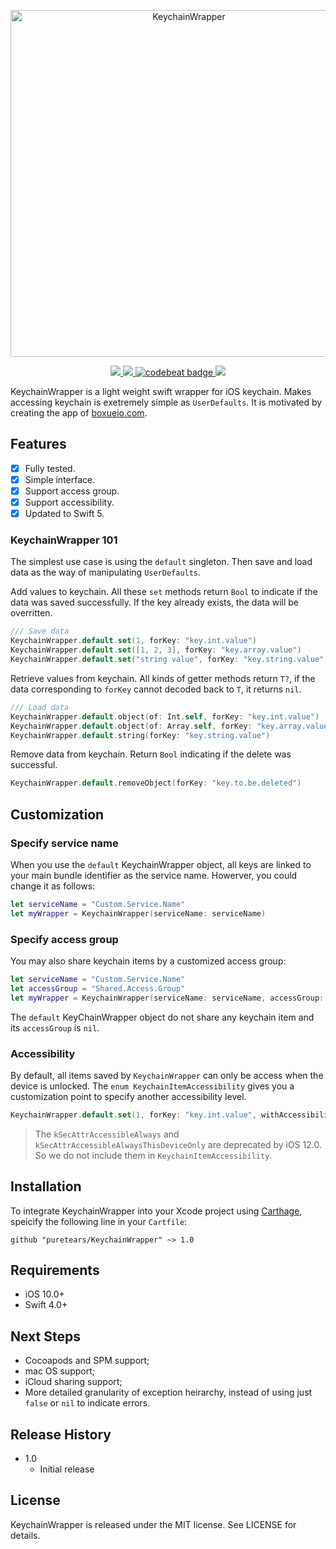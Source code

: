 
<p align="center">
<img src="https://github.com/puretears/KeychainWrapper/blob/master/banner@2x.jpg" alt="KeychainWrapper" title="KeychainWrapper" width="555"/>
</p>

<p align="center">
<a href="https://github.com/puretears/KeychainWrapper">
<img src="https://travis-ci.org/puretears/KeychainWrapper.svg?branch=master">
</a>
<a href="https://codecov.io/gh/puretears/KeychainWrapper">
<img src="https://codecov.io/gh/puretears/KeychainWrapper/branch/master/graph/badge.svg" />
</a>
<a href="https://codebeat.co/projects/github-com-puretears-keychainwrapper-master">
<img alt="codebeat badge" src="https://codebeat.co/badges/b28efd16-4690-410c-8497-b985e2490bcc" />
</a>
<a href="https://github.com/Carthage/Carthage/">
<img src="https://img.shields.io/badge/Carthage-compatible-4BC51D.svg?style=flat">
</a>
</p>

KeychainWrapper is a light weight swift wrapper for iOS keychain. Makes accessing keychain is exetremely simple as `UserDefaults`. It is motivated by creating the app of [boxueio.com](https://boxueio.com).

## Features

- [x] Fully tested.
- [x] Simple interface.
- [x] Support access group.
- [x] Support accessibility.
- [x] Updated to Swift 5.

### KeychainWrapper 101

The simplest use case is using the `default` singleton. Then save and load data as the way of manipulating `UserDefaults`.

Add values to keychain. All these `set` methods return `Bool` to indicate if the data was saved successfully. If the key already exists, the data will be overritten.

```swift
/// Save data
KeychainWrapper.default.set(1, forKey: "key.int.value")
KeychainWrapper.default.set([1, 2, 3], forKey: "key.array.value")
KeychainWrapper.default.set("string value", forKey: "key.string.value")
```

Retrieve values from keychain. All kinds of getter methods return `T?`, if the data corresponding to `forKey` cannot decoded back to `T`, it returns `nil`.

```swift
/// Load data
KeychainWrapper.default.object(of: Int.self, forKey: "key.int.value")
KeychainWrapper.default.object(of: Array.self, forKey: "key.array.value")
KeychainWrapper.default.string(forKey: "key.string.value")
```

Remove data from keychain. Return `Bool` indicating if the delete was successful.

```swift
KeychainWrapper.default.removeObject(forKey: "key.to.be.deleted")
```

## Customization

### Specify service name

When you use the `default` KeychainWrapper object, all keys are linked to your main bundle identifier as the service name. Howerver, you could change it as follows:

```swift
let serviceName = "Custom.Service.Name"
let myWrapper = KeychainWrapper(serviceName: serviceName)
```

### Specify access group

You may also share keychain items by a customized access group:

```swift
let serviceName = "Custom.Service.Name"
let accessGroup = "Shared.Access.Group"
let myWrapper = KeychainWrapper(serviceName: serviceName, accessGroup: accessGroup)
```

The `default` KeyChainWrapper object do not share any keychain item and its `accessGroup` is `nil`.

### Accessibility

By default, all items saved by `KeychainWrapper` can only be access when the device is unlocked. The `enum KeychainItemAccessibility` gives you a customization point to specify another accessibility level.

```swift
KeychainWrapper.default.set(1, forKey: "key.int.value", withAccessibility: .afterFirstUnlock)
```

> The `kSecAttrAccessibleAlways` and `kSecAttrAccessibleAlwaysThisDeviceOnly` are deprecated by iOS 12.0. So we do not include them in `KeychainItemAccessibility`.

## Installation

To integrate KeychainWrapper into your Xcode project using [Carthage](https://github.com/Carthage/Carthage), speicify the following line in your `Cartfile`:

```shell
github "puretears/KeychainWrapper" ~> 1.0
```

## Requirements

- iOS 10.0+
- Swift 4.0+

## Next Steps

- Cocoapods and SPM support;
- mac OS support;
- iCloud sharing support;
- More detailed granularity of exception heirarchy, instead of using just `false` or `nil` to indicate errors.

## Release History

- 1.0
  * Initial release

## License

KeychainWrapper is released under the MIT license. See LICENSE for details.

